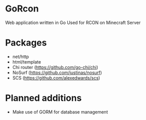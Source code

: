 # GoRcon
Web application written in Go
Used for RCON on Minecraft Server

# Packages
- net/http
- html/template
- Chi router (https://github.com/go-chi/chi)
- NoSurf (https://github.com/justinas/nosurf)
- SCS (https://github.com/alexedwards/scs)

# Planned additions
- Make use of GORM for database management
